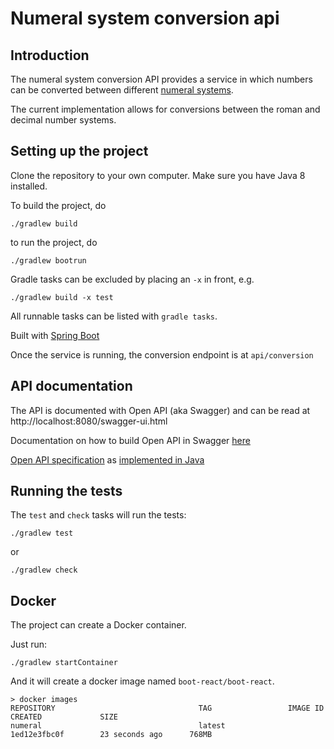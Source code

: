 # Numeral system conversion api

## Introduction

The numeral system conversion API provides a service in which numbers can be converted between different [numeral systems](https://en.wikipedia.org/wiki/List_of_numeral_systems).

The current implementation allows for conversions between the roman and decimal number systems.

## Setting up the project

Clone the repository to your own computer. Make sure you have Java 8 installed. 

To build the project, do

    ./gradlew build
    
to run the project, do

    ./gradlew bootrun
    
    
Gradle tasks can be excluded by placing an `-x` in front, e.g.

    ./gradlew build -x test

   
All runnable tasks can be listed with `gradle tasks`.

Built with [Spring Boot](https://github.com/spring-projects/spring-boot)

Once the service is running, the conversion endpoint is at `api/conversion`


## API documentation

The API is documented with Open API (aka Swagger) and can be read at http://localhost:8080/swagger-ui.html

Documentation on how to build Open API in Swagger [here](http://www.baeldung.com/swagger-2-documentation-for-spring-rest-api)

[Open API specification](https://github.com/OAI/OpenAPI-Specification/blob/master/versions/3.0.1.md) as [implemented in Java](http://docs.swagger.io/swagger-core/v1.3.12/apidocs/index.html?com/wordnik/swagger/annotations/ApiModelProperty.html) 


## Running the tests

The `test` and `check` tasks will run the tests:
```
./gradlew test
```

or

```
./gradlew check
```


## Docker

The project can create a Docker container.

Just run:

```
./gradlew startContainer
```

And it will create a docker image named `boot-react/boot-react`.

```
> docker images
REPOSITORY                                TAG                 IMAGE ID            CREATED             SIZE
numeral                                   latest              1ed12e3fbc0f        23 seconds ago      768MB


```
